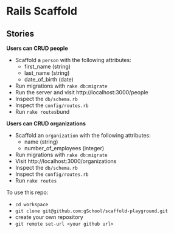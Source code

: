 # Rails Scaffold

## Stories

**Users can CRUD people**

* Scaffold a `person` with the following attributes:
    * first_name (string)
    * last_name (string)
    * date_of_birth (date)
* Run migrations with `rake db:migrate`
* Run the server and visit http://localhost:3000/people
* Inspect the `db/schema.rb`
* Inspect the `config/routes.rb`
* Run `rake routes`bund

**Users can CRUD organizations**

* Scaffold an `organization` with the following attributes:
    * name (string)
    * number_of_employees (integer)
* Run migrations with `rake db:migrate`
* Visit http://localhost:3000/organizations
* Inspect the `db/schema.rb`
* Inspect the `config/routes.rb`
* Run `rake routes`

To use this repo:

- `cd workspace`
- `git clone git@github.com:gSchool/scaffold-playground.git`
- create your own repository
- `git remote set-url <your github url>`
